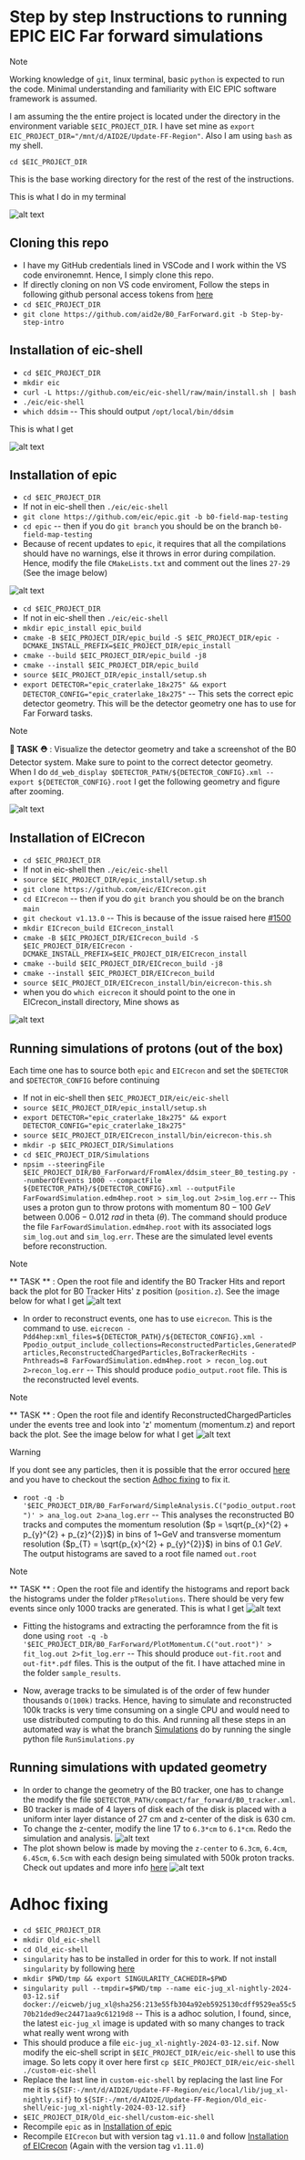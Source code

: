 
# Step by step Instructions to running EPIC EIC Far forward simulations

> [!NOTE]
> Working knowledge of `git`, linux terminal, basic `python` is expected to run the code.
> Minimal understanding and familiarity with EIC EPIC software framework is assumed.

I am assuming the the entire project is located under the directory in the environment variable `$EIC_PROJECT_DIR`. I have set mine as `export EIC_PROJECT_DIR="/mnt/d/AID2E/Update-FF-Region"`. Also I am using `bash` as my shell.

```
cd $EIC_PROJECT_DIR
```

This is the base working directory for the rest of the rest of the instructions. 

This is what I do in my terminal

![alt text](docs/assests/images/base-dir.png)

## Cloning this repo

* I have my GitHub credentials lined in VSCode and I work within the VS code environemnt. Hence, I simply clone this repo. 
* If directly cloning on non VS code enviroment, Follow the steps in following github personal access tokens from [here](https://docs.github.com/en/authentication/keeping-your-account-and-data-secure/managing-your-personal-access-tokens)
* `cd $EIC_PROJECT_DIR`
* `git clone https://github.com/aid2e/B0_FarForward.git -b Step-by-step-intro`

## Installation of eic-shell 

* `cd $EIC_PROJECT_DIR`
* `mkdir eic`
* `curl -L https://github.com/eic/eic-shell/raw/main/install.sh | bash`
* `./eic/eic-shell`
* `which ddsim` -- This should output `/opt/local/bin/ddsim`

This is what I get 

![alt text](docs/assests/images/eic-shell.png)

## Installation of epic

* `cd $EIC_PROJECT_DIR`
* If not in eic-shell then `./eic/eic-shell`
* `git clone https://github.com/eic/epic.git -b b0-field-map-testing`
* `cd epic` -- then if you do `git branch` you should be on the branch `b0-field-map-testing`
* Because of recent updates to `epic`, it requires that all the compilations should have no warnings, else it throws in error during compilation. Hence, modify the file `CMakeLists.txt` and comment out the lines `27-29` (See the image below) 

![alt text](docs/assests/images/cmake-epic.png)

* `cd $EIC_PROJECT_DIR`
* If not in eic-shell then `./eic/eic-shell`
* `mkdir epic_install epic_build`
* `cmake -B $EIC_PROJECT_DIR/epic_build -S $EIC_PROJECT_DIR/epic -DCMAKE_INSTALL_PREFIX=$EIC_PROJECT_DIR/epic_install`
* `cmake --build $EIC_PROJECT_DIR/epic_build -j8`
* `cmake --install $EIC_PROJECT_DIR/epic_build`
* `source $EIC_PROJECT_DIR/epic_install/setup.sh`
* `export DETECTOR="epic_craterlake_18x275" && export DETECTOR_CONFIG="epic_craterlake_18x275"` -- This sets the correct epic detector geometry. This will be the detector geometry one has to use for Far Forward tasks.

> [!NOTE]
> **👷 TASK ⛑️** : Visualize the detector geometry and take a screenshot of the B0 Detector system. Make sure to point to the correct detector geometry. 
> When I do `dd_web_display $DETECTOR_PATH/${DETECTOR_CONFIG}.xml --export ${DETECTOR_CONFIG}.root` I get the following geometry and figure after zooming.

![alt text](docs/assests/images/B0-detector-system.png)

## Installation of EICrecon

* `cd $EIC_PROJECT_DIR`
* If not in eic-shell then `./eic/eic-shell`
* `source $EIC_PROJECT_DIR/epic_install/setup.sh`
* `git clone https://github.com/eic/EICrecon.git`
* `cd EICrecon` -- then if you do `git branch` you should be on the branch `main`
* `git checkout v1.13.0` -- This is because of the issue raised here [#1500](https://github.com/eic/EICrecon/issues/1500)
* `mkdir EICrecon_build EICrecon_install`
* `cmake -B $EIC_PROJECT_DIR/EICrecon_build -S $EIC_PROJECT_DIR/EICrecon -DCMAKE_INSTALL_PREFIX=$EIC_PROJECT_DIR/EICrecon_install`
* `cmake --build $EIC_PROJECT_DIR/EICrecon_build -j8`
* `cmake --install $EIC_PROJECT_DIR/EICrecon_build`
* `source $EIC_PROJECT_DIR/EICrecon_install/bin/eicrecon-this.sh`
* when you do `which eicrecon` it should point to the one in EICrecon_install directory, Mine shows as 

![alt text](docs/assests/images/eic-recon.png)


## Running simulations of protons (out of the box)

Each time one has to source both `epic` and `EICrecon` and set the `$DETECTOR` and `$DETECTOR_CONFIG` before continuing 

* If not in eic-shell then `$EIC_PROJECT_DIR/eic/eic-shell`
* `source $EIC_PROJECT_DIR/epic_install/setup.sh`
* `export DETECTOR="epic_craterlake_18x275" && export DETECTOR_CONFIG="epic_craterlake_18x275"`
* `source $EIC_PROJECT_DIR/EICrecon_install/bin/eicrecon-this.sh`
* `mkdir -p $EIC_PROJECT_DIR/Simulations`
* `cd $EIC_PROJECT_DIR/Simulations`
* `npsim --steeringFile $EIC_PROJECT_DIR/B0_FarForward/FromAlex/ddsim_steer_B0_testing.py --numberOfEvents 1000 --compactFile ${DETECTOR_PATH}/${DETECTOR_CONFIG}.xml --outputFile FarFowardSimulation.edm4hep.root > sim_log.out 2>sim_log.err` -- This uses a proton gun to throw protons with momentum $80-100~GeV$ between $0.006 - 0.012~rad$ in theta ($\theta$). The command should produce the file `FarFowardSimulation.edm4hep.root` with its associated logs `sim_log.out` and `sim_log.err`. These are the simulated level events before reconstruction. 
> [!NOTE]
> ** TASK ** : Open the root file and identify the B0 Tracker Hits and report back the plot for B0 Tracker Hits' z position (`position.z`). See the image below for what I get
![alt text](docs/assests/images/B0TrackerHits.png)
* In order to reconstruct events, one has to use `eicrecon`. This is the command to use. `eicrecon -Pdd4hep:xml_files=${DETECTOR_PATH}/${DETECTOR_CONFIG}.xml -Ppodio_output_include_collections=ReconstructedParticles,GeneratedParticles,ReconstructedChargedParticles,BoTrackerRecHits -Pnthreads=8 FarFowardSimulation.edm4hep.root > recon_log.out 2>recon_log.err` -- This should produce `podio_output.root` file. This is the reconstructed level events.
> [!NOTE]
> ** TASK ** : Open the root file and identify ReconstructedChargedParticles under the events tree and look into 'z' momentum (momentum.z) and report back the plot. See the image below for what I get
![alt text](docs/assests/images/ReconstructedChargedParticles.png)

> [!WARNING]
> If you dont see any particles, then it is possible that the error occured [here](https://github.com/eic/EICrecon/issues/1500) and you have to checkout the section [Adhoc fixing](#adhoc-fixing) to fix it.
* `root -q -b '$EIC_PROJECT_DIR/B0_FarForward/SimpleAnalysis.C("podio_output.root")' > ana_log.out 2>ana_log.err` -- This analyses the reconstructed B0 tracks and computes the momentum resolution ($p = \sqrt{p_{x}^{2} + p_{y}^{2} + p_{z}^{2}}$) in bins of 1~GeV and transverse momentum resolution ($p_{T} = \sqrt{p_{x}^{2} + p_{y}^{2}}$) in bins of $0.1~GeV$. The output histograms are saved to a root file named `out.root`
> [!NOTE]
> ** TASK ** : Open the root file and identify the histograms and report back the histograms under the folder `pTResolutions`. There should be very few events since only 1000 tracks are generated. This is what I get 
![alt text](docs/assests/images/SimpleAnalysisPlot.png)

* Fitting the histograms and extracting the perforamnce from the fit is done using `root -q -b '$EIC_PROJECT_DIR/B0_FarForward/PlotMomentum.C("out.root")' > fit_log.out 2>fit_log.err` -- This should produce `out-fit.root` and `out-fit*.pdf` files. This is the output of the fit. I have attached mine in the folder `sample_results`. 

* Now, average tracks to be simulated is of the order of few hunder thousands `O(100k)` tracks. Hence, having to simulate and reconstructed 100k tracks is very time consuming on a single CPU and would need to use distributed computing to do this. And running all these steps in an automated way is what the branch [Simulations](https://github.com/aid2e/B0_FarForward.git) do by running the single python file `RunSimulations.py`

## Running simulations with updated geometry

* In order to change the geometry of the B0 tracker, one has to change the modify the file `$DETECTOR_PATH/compact/far_forward/B0_tracker.xml`.
* B0 tracker is made of 4 layers of disk each of the disk is placed with a uniform inter layer distance of 27 cm and z-center of the disk is 630 cm.
* To change the z-center, modify the line 17 to `6.3*cm` to `6.1*cm`. Redo the simulation and analysis. 
![alt text](docs/assests/images/modify-geom.png)
* The plot shown below is made by moving the `z-center` to `6.3cm`, `6.4cm`, `6.45cm`, `6.5cm` with each design being simulated with 500k proton tracks. Check out updates and more info [here](https://docs.google.com/presentation/d/1bCKGQP6oY3mFkQFH7h8hN_vrfP3n-94vbKh-1YmtTo0/edit?usp=sharing)
![alt text](docs/assests/images/multiple-config.png)

# Adhoc fixing

* `cd $EIC_PROJECT_DIR`
* `mkdir Old_eic-shell`
* `cd Old_eic-shell`
* `singularity` has to be installed in order for this to work. If not install `singularity` by following [here](https://docs.sylabs.io/guides/3.0/user-guide/installation.html)
* `mkdir $PWD/tmp && export SINGULARITY_CACHEDIR=$PWD`
* `singularity pull --tmpdir=$PWD/tmp --name eic-jug_xl-nightly-2024-03-12.sif docker://eicweb/jug_xl@sha256:213e55fb304a92eb5925130cdff9529ea55c570b21ded9ec24471aa9c61219d8` -- This is a adhoc solution, I found, since, the latest `eic-jug_xl` image is updated with so many changes to track what really went wrong with 
* This should produce a file `eic-jug_xl-nightly-2024-03-12.sif`. Now modify the eic-shell script in `$EIC_PROJECT_DIR/eic/eic-shell` to use this image. So lets copy it over here first `cp $EIC_PROJECT_DIR/eic/eic-shell ./custom-eic-shell` 
* Replace the last line in `custom-eic-shell` by replacing the last line For me it is `${SIF:-/mnt/d/AID2E/Update-FF-Region/eic/local/lib/jug_xl-nightly.sif}` to `${SIF:-/mnt/d/AID2E/Update-FF-Region/Old_eic-shell/eic-jug_xl-nightly-2024-03-12.sif}`
* `$EIC_PROJECT_DIR/Old_eic-shell/custom-eic-shell`
* Recompile `epic` as in [Installation of epic](#installation-of-epic)
* Recompile `EICrecon` but with version tag `v1.11.0` and follow [Installation of EICrecon](#installation-of-eicrecon) (Again with the version tag `v1.11.0`)